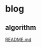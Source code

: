# blog

## algorithm
[README.md](https://github.com/DIVINER-onlys/blog/tree/master/algorithm/dynamicProgramming)